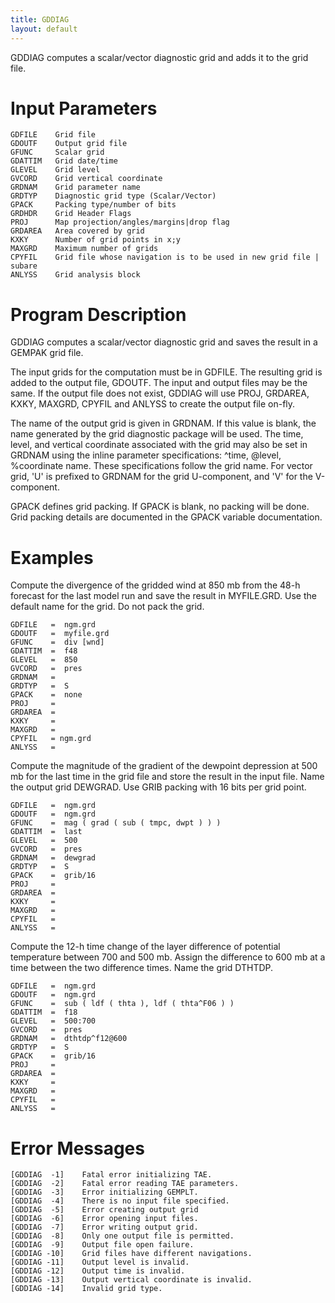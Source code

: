 ```yaml
---
title: GDDIAG
layout: default
---
```


GDDIAG computes a scalar/vector diagnostic grid and adds it to the
grid file.

# Input Parameters
 
	GDFILE    Grid file
	GDOUTF    Output grid file
	GFUNC     Scalar grid
	GDATTIM   Grid date/time
	GLEVEL    Grid level
	GVCORD    Grid vertical coordinate
	GRDNAM    Grid parameter name
	GRDTYP    Diagnostic grid type (Scalar/Vector)
	GPACK     Packing type/number of bits
	GRDHDR    Grid Header Flags
	PROJ      Map projection/angles/margins|drop flag
	GRDAREA   Area covered by grid
	KXKY      Number of grid points in x;y
	MAXGRD    Maximum number of grids
	CPYFIL    Grid file whose navigation is to be used in new grid file | subare
	ANLYSS    Grid analysis block
 
 

# Program Description
 
GDDIAG computes a scalar/vector diagnostic grid and saves the
result in a GEMPAK grid file.

The input grids for the computation must be in GDFILE. The
resulting grid is added to the output file, GDOUTF. The
input and output files may be the same. If the output file
does not exist, GDDIAG will use PROJ, GRDAREA, KXKY, MAXGRD,
CPYFIL and ANLYSS to create the output file on-fly.

The name of the output grid is given in GRDNAM.  If this
value is blank, the name generated by the grid diagnostic
package will be used.  The time, level, and vertical
coordinate associated with the grid may also be set in
GRDNAM using the inline parameter specifications:  ^time,
@level, %coordinate name.  These specifications follow the
grid name. For vector grid, 'U' is prefixed to GRDNAM for
the grid U-component, and 'V' for the V-component.

GPACK defines grid packing.  If GPACK is blank, no packing
will be done.  Grid packing details are documented in the
GPACK variable documentation.


# Examples
 
Compute the divergence of the gridded wind at 850 mb
    from the 48-h forecast for the last model run and
    save the result in MYFILE.GRD.  Use the default name
    for the grid.  Do not pack the grid.


    GDFILE   =  ngm.grd
    GDOUTF   =  myfile.grd
    GFUNC    =  div [wnd]
    GDATTIM  =  f48
    GLEVEL   =  850
    GVCORD   =  pres
    GRDNAM   =
	GRDTYP   =  S
    GPACK    =  none
    PROJ     =
    GRDAREA  =
    KXKY     =
    MAXGRD   =
    CPYFIL   = ngm.grd
    ANLYSS   =


Compute the magnitude of the gradient of the dewpoint
    depression at 500 mb for the last time in the grid
    file and store the result in the input file.  Name
    the output grid DEWGRAD.  Use GRIB packing with
    16 bits per grid point.

    GDFILE   =  ngm.grd
    GDOUTF   =  ngm.grd
    GFUNC    =  mag ( grad ( sub ( tmpc, dwpt ) ) )
    GDATTIM  =  last
    GLEVEL   =  500
    GVCORD   =  pres
    GRDNAM   =  dewgrad
	GRDTYP   =  S
    GPACK    =  grib/16
    PROJ     =
    GRDAREA  =
    KXKY     =
    MAXGRD   =
    CPYFIL   =
    ANLYSS   =


Compute the 12-h time change of the layer difference
    of potential temperature between 700 and 500 mb.
    Assign the difference to 600 mb at a time between
    the two difference times.  Name the grid DTHTDP.

    GDFILE   =  ngm.grd
    GDOUTF   =  ngm.grd
    GFUNC    =  sub ( ldf ( thta ), ldf ( thta^F06 ) )
    GDATTIM  =  f18
    GLEVEL   =  500:700
    GVCORD   =  pres
    GRDNAM   =  dthtdp^f12@600
	GRDTYP   =  S
    GPACK    =  grib/16
    PROJ     =
    GRDAREA  =
    KXKY     =
    MAXGRD   =
    CPYFIL   =
    ANLYSS   =

# Error Messages
 
	[GDDIAG  -1]    Fatal error initializing TAE.
	[GDDIAG  -2]    Fatal error reading TAE parameters.
	[GDDIAG  -3]    Error initializing GEMPLT.
	[GDDIAG  -4]    There is no input file specified.
	[GDDIAG  -5]    Error creating output grid
	[GDDIAG  -6]    Error opening input files.
	[GDDIAG  -7]    Error writing output grid.
	[GDDIAG  -8]    Only one output file is permitted.
	[GDDIAG  -9]    Output file open failure.
	[GDDIAG -10]    Grid files have different navigations.
	[GDDIAG -11]    Output level is invalid.
	[GDDIAG -12]    Output time is invalid.
	[GDDIAG -13]    Output vertical coordinate is invalid.
	[GDDIAG -14]    Invalid grid type.